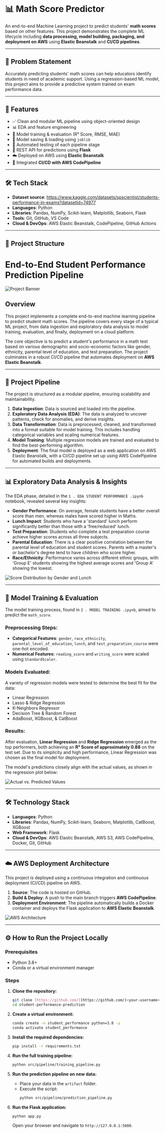 # 📊 Math Score Predictor

An end-to-end Machine Learning project to predict students' **math scores** based on other features. This project demonstrates the complete ML lifecycle including **data processing, model building, packaging, and deployment on AWS** using **Elastic Beanstalk** and **CI/CD pipelines**.

---

## 🧠 Problem Statement

Accurately predicting students' math scores can help educators identify students in need of academic support. Using a regression-based ML model, this project aims to provide a predictive system trained on exam performance data.

---

## 🚀 Features

- ✅ Clean and modular ML pipeline using object-oriented design
- 📊 EDA and feature engineering
- 🧠 Model training & evaluation (R² Score, RMSE, MAE)
- 💾 Model saving & loading using `joblib`
- 🧪 Automated testing of each pipeline stage
- 🔌 REST API for predictions using **Flask**
- ☁️ Deployed on AWS using **Elastic Beanstalk**
- 🔄 Integrated **CI/CD with AWS CodePipeline**

---

## 🛠️ Tech Stack

- **Dataset source**: https://www.kaggle.com/datasets/spscientist/students-performance-in-exams?datasetId=74977
- **Languages**: Python
- **Libraries**: Pandas, NumPy, Scikit-learn, Matplotlib, Seaborn, Flask
- **Tools**: Git, GitHub, VS Code
- **Cloud & DevOps**: AWS Elastic Beanstalk, CodePipeline, GitHub Actions

---

## 📁 Project Structure
# End-to-End Student Performance Prediction Pipeline

![Project Banner](https://i.imgur.com/8a25j2B.png)

## Overview

This project implements a complete end-to-end machine learning pipeline to predict student math scores. The pipeline covers every stage of a typical ML project, from data ingestion and exploratory data analysis to model training, evaluation, and finally, deployment on a cloud platform.

The core objective is to predict a student's performance in a math test based on various demographic and socio-economic factors like gender, ethnicity, parental level of education, and test preparation. The project culminates in a robust CI/CD pipeline that automates deployment on **AWS Elastic Beanstalk**.

***

## 🚀 Project Pipeline

The project is structured as a modular pipeline, ensuring scalability and maintainability.

1.  **Data Ingestion**: Data is sourced and loaded into the pipeline.
2.  **Exploratory Data Analysis (EDA)**: The data is analyzed to uncover patterns, check for anomalies, and derive insights.
3.  **Data Transformation**: Data is preprocessed, cleaned, and transformed into a format suitable for model training. This includes handling categorical variables and scaling numerical features.
4.  **Model Training**: Multiple regression models are trained and evaluated to find the best-performing algorithm.
5.  **Deployment**: The final model is deployed as a web application on AWS Elastic Beanstalk, with a CI/CD pipeline set up using AWS CodePipeline for automated builds and deployments.

***

## 📊 Exploratory Data Analysis & Insights

The EDA phase, detailed in the `1 . EDA STUDENT PERFORMANCE .ipynb` notebook, revealed several key insights:

* **Gender Performance**: On average, female students have a better overall score than men, whereas males have scored higher in Maths.
* **Lunch Impact**: Students who have a 'standard' lunch perform significantly better than those with a 'free/reduced' lunch.
* **Test Preparation**: Students who complete a test preparation course achieve higher scores across all three subjects.
* **Parental Education**: There is a clear positive correlation between the parental level of education and student scores. Parents with a master's or bachelor's degree tend to have children who score higher.
* **Race/Ethnicity**: Performance varies across different ethnic groups, with 'Group E' students showing the highest average scores and 'Group A' showing the lowest.

![Score Distribution by Gender and Lunch](https://i.imgur.com/k26p4sC.png)

***

## 🤖 Model Training & Evaluation

The model training process, found in `2 . MODEL TRAINING .ipynb`, aimed to predict the `math_score`.

### Preprocessing Steps:
* **Categorical Features**: `gender`, `race_ethnicity`, `parental_level_of_education`, `lunch`, and `test_preparation_course` were one-hot encoded.
* **Numerical Features**: `reading_score` and `writing_score` were scaled using `StandardScaler`.

### Models Evaluated:
A variety of regression models were tested to determine the best fit for the data:
* Linear Regression
* Lasso & Ridge Regression
* K-Neighbors Regressor
* Decision Tree & Random Forest
* AdaBoost, XGBoost, & CatBoost

### Results:
After evaluation, **Linear Regression** and **Ridge Regression** emerged as the top performers, both achieving an **R² Score of approximately 0.88** on the test set. Due to its simplicity and high performance, Linear Regression was chosen as the final model for deployment.

The model's predictions closely align with the actual values, as shown in the regression plot below:

![Actual vs. Predicted Values](https://i.imgur.com/39a6WlV.png)

***

## 🛠️ Technology Stack

* **Languages**: Python
* **Libraries**: Pandas, NumPy, Scikit-learn, Seaborn, Matplotlib, CatBoost, XGBoost
* **Web Framework**: Flask
* **Cloud & DevOps**: AWS Elastic Beanstalk, AWS S3, AWS CodePipeline, Docker, Git, GitHub

***

## ☁️ AWS Deployment Architecture

This project is deployed using a continuous integration and continuous deployment (CI/CD) pipeline on AWS.

1.  **Source**: The code is hosted on GitHub.
2.  **Build & Deploy**: A push to the main branch triggers **AWS CodePipeline**.
3.  **Deployment Environment**: The pipeline automatically builds a Docker container and deploys the Flask application to **AWS Elastic Beanstalk**.

![AWS Architecture](https://i.imgur.com/4l3gK5S.png)

***

## ⚙️ How to Run the Project Locally

### Prerequisites
* Python 3.8+
* Conda or a virtual environment manager

### Steps
1.  **Clone the repository:**
    ```bash
    git clone [https://github.com/](https://github.com/)<your-username>/student-performance-prediction.git
    cd student-performance-prediction
    ```

2.  **Create a virtual environment:**
    ```bash
    conda create -n student_performance python=3.8 -y
    conda activate student_performance
    ```

3.  **Install the required dependencies:**
    ```bash
    pip install -r requirements.txt
    ```

4.  **Run the full training pipeline:**
    ```bash
    python src/pipeline/training_pipeline.py
    ```

5.  **Run the prediction pipeline on new data:**
    * Place your data in the `artifact` folder.
    * Execute the script:
        ```bash
        python src/pipeline/prediction_pipeline.py
        ```
        
6.  **Run the Flask application:**
    ```bash
    python app.py
    ```
    Open your browser and navigate to `http://127.0.0.1:5000`.
